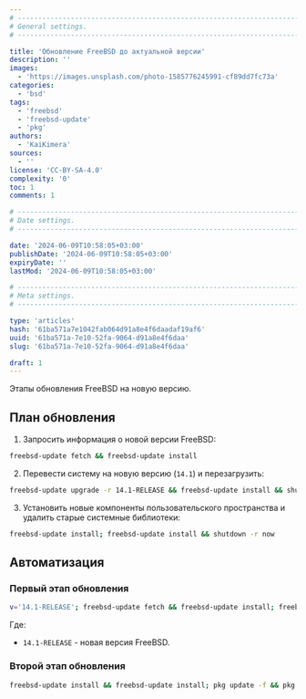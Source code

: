 ```yaml
---
# -------------------------------------------------------------------------------------------------------------------- #
# General settings.
# -------------------------------------------------------------------------------------------------------------------- #

title: 'Обновление FreeBSD до актуальной версии'
description: ''
images:
  - 'https://images.unsplash.com/photo-1585776245991-cf89dd7fc73a'
categories:
  - 'bsd'
tags:
  - 'freebsd'
  - 'freebsd-update'
  - 'pkg'
authors:
  - 'KaiKimera'
sources:
  - ''
license: 'CC-BY-SA-4.0'
complexity: '0'
toc: 1
comments: 1

# -------------------------------------------------------------------------------------------------------------------- #
# Date settings.
# -------------------------------------------------------------------------------------------------------------------- #

date: '2024-06-09T10:58:05+03:00'
publishDate: '2024-06-09T10:58:05+03:00'
expiryDate: ''
lastMod: '2024-06-09T10:58:05+03:00'

# -------------------------------------------------------------------------------------------------------------------- #
# Meta settings.
# -------------------------------------------------------------------------------------------------------------------- #

type: 'articles'
hash: '61ba571a7e1042fab064d91a8e4f6daadaf19af6'
uuid: '61ba571a-7e10-52fa-9064-d91a8e4f6daa'
slug: '61ba571a-7e10-52fa-9064-d91a8e4f6daa'

draft: 1
---
```


Этапы обновления FreeBSD на новую версию.

<!--more-->

## План обновления

1. Запросить информация о новой версии FreeBSD:

```bash
freebsd-update fetch && freebsd-update install
```

2. Перевести систему на новую версию (`14.1`) и перезагрузить:

```bash
freebsd-update upgrade -r 14.1-RELEASE && freebsd-update install && shutdown -r now
```

3. Установить новые компоненты пользовательского пространства и удалить старые системные библиотеки:

```bash
freebsd-update install; freebsd-update install && shutdown -r now
```

## Автоматизация

### Первый этап обновления

```bash
v='14.1-RELEASE'; freebsd-update fetch && freebsd-update install; freebsd-update upgrade -r "${v}" && freebsd-update install && shutdown -r now
```

Где:
- `14.1-RELEASE` - новая версия FreeBSD.

### Второй этап обновления

```bash
freebsd-update install && freebsd-update install; pkg update -f && pkg upgrade --yes && shutdown -r now
```
